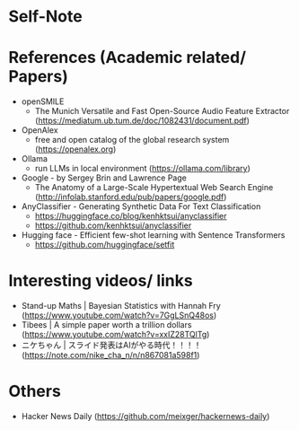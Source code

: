 # Self-Note

# References (Academic related/ Papers)
- openSMILE
  - The Munich Versatile and Fast Open-Source Audio Feature Extractor (https://mediatum.ub.tum.de/doc/1082431/document.pdf)
- OpenAlex
  - free and open catalog of the global research system (https://openalex.org)
- Ollama
  - run LLMs in local environment (https://ollama.com/library)
- Google - by Sergey Brin and Lawrence Page
  - The Anatomy of a Large-Scale Hypertextual Web Search Engine (http://infolab.stanford.edu/pub/papers/google.pdf)
- AnyClassifier - Generating Synthetic Data For Text Classification
  - https://huggingface.co/blog/kenhktsui/anyclassifier
  - https://github.com/kenhktsui/anyclassifier
- Hugging face - Efficient few-shot learning with Sentence Transformers
  - https://github.com/huggingface/setfit

# Interesting videos/ links
- Stand-up Maths | Bayesian Statistics with Hannah Fry (https://www.youtube.com/watch?v=7GgLSnQ48os)
- Tibees | A simple paper worth a trillion dollars (https://www.youtube.com/watch?v=xxIZ28TQlTg)
- ニケちゃん | スライド発表はAIがやる時代！！！！ (https://note.com/nike_cha_n/n/n867081a598f1)

# Others
- Hacker News Daily (https://github.com/meixger/hackernews-daily)
